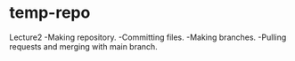 # temp-repo
Lecture2
-Making repository.
-Committing files.
-Making branches.
-Pulling requests and merging with main branch.
